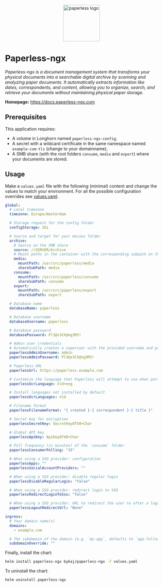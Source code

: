 <p align="center">
    <img src="https://cdn.jsdelivr.net/gh/selfhst/icons/svg/paperless-ngx.svg" height="120" alt="paperless logo">
</p>

# Paperless-ngx
*Paperless-ngx is a document management system that transforms your physical documents into a searchable digital archive by scanning and analyzing paper documents. It automatically extracts information like dates, correspondents, and content, allowing you to organize, search, and retrieve your documents without maintaining physical paper storage.*

**Homepage:** <https://docs.paperless-ngx.com>

## Prerequisites
This application requires:
- A volume in Longhorn named `paperless-ngx-config`;
- A secret with a wildcard certificate in the same namespace named `example-com-tls` (change to your domainname);
- A SMB share (with the root folders `consume`, `media` and `export`) where your documents are stored.

## Usage
Make a `values.yaml` file with the following (minimal) content and change the values to match your environment. For all the possible configuration overrides see [values.yaml](https://github.com/ByKaj/helm/blob/main/charts/paperless-ngx/values.yaml).
```yaml
global:
  # Local timezone
  timezone: Europe/Amsterdam

  # Storage request for the config folder
  configStorage: 3Gi

  # Source and target for your movies folder
  archive:
    # Source on the SMB share
    source: //SERVER/Archive
    # Mount paths in the container with the corresponding subpath on the share
    media:
      mountPath: /usr/src/paperless/media
      shareSubPath: media
    consume:
      mountPath: /usr/src/paperless/consume
      shareSubPath: consume
    export:
      mountPath: /usr/src/paperless/export
      shareSubPath: export

  # Database name
  databaseName: paperless

  # Database username
  databaseUsername: paperless

  # Database password
  databasePassword: Pl3@s3Ch@ng3M3!

  # Admin user credentials
  # Automatically creates a superuser with the provided username and password
  paperlessAdminUsername: admin
  paperlessAdminPassword: Pl3@s3Ch@ng3M3!

  # Paperless URL
  paperlessUrl: https://paperless.example.com

  # Customize the language that Paperless will attempt to use when parsing documents
  paperlessOcrLanguage: nld+eng

  # Install languages not installed by default
  paperlessOcrLanguages: nld

  # Filename format
  paperlessFilenameFormat: "{ created }-{ correspondent }-{ title }"

  # Secret key for encryption
  paperlessSecretKey: SecretKeyOf50+Char

  # Global API key
  paperlessApiKey: ApiKeyOf40+Char

  # Poll frequency (in minutes) of the `consume` folder
  paperlessConsumerPolling: "15"

  # When using a SSO provider: configuration
  paperlessApps: ""
  paperlessSocialAccountProviders: ""

  # When using a SSO provider: disable regular login
  paperlessDisableRegularLogin: "false"

  # When using a SSO provider: redirect login to SSO
  paperlessRedirectLoginToSso: "false"

  # When using a SSO provider: URL to redirect the user to after a logout
  paperlessLogoutRedirectUrl: "None"

ingress:
  # Your domain name(s)
  domains: 
    - example.com

  # The subdomain of the domain (e.g. `my-app`, defaults to `app.fullname`)
  subdomainOverride: ""
```

Finally, install the chart:
```bash
helm install paperless-ngx bykaj/paperless-ngx -f values.yaml
```
To uninstall the chart:
```bash
helm uninstall paperless-ngx
```